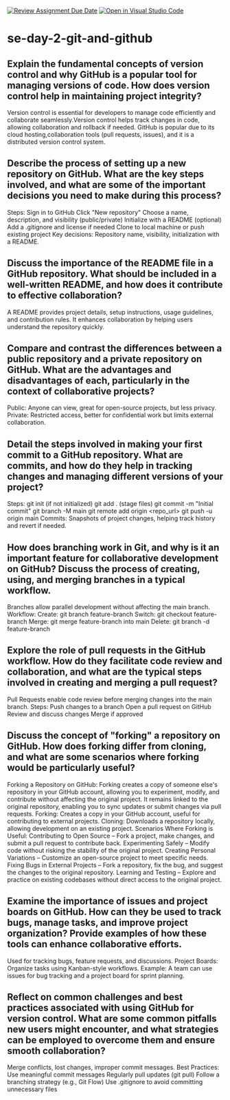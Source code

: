 [![Review Assignment Due Date](https://classroom.github.com/assets/deadline-readme-button-22041afd0340ce965d47ae6ef1cefeee28c7c493a6346c4f15d667ab976d596c.svg)](https://classroom.github.com/a/8wgCKhpZ)
[![Open in Visual Studio Code](https://classroom.github.com/assets/open-in-vscode-2e0aaae1b6195c2367325f4f02e2d04e9abb55f0b24a779b69b11b9e10269abc.svg)](https://classroom.github.com/online_ide?assignment_repo_id=18591729&assignment_repo_type=AssignmentRepo)
# se-day-2-git-and-github
## Explain the fundamental concepts of version control and why GitHub is a popular tool for managing versions of code. How does version control help in maintaining project integrity?
Version control is essential for developers to manage code efficiently and collaborate seamlessly.Version control helps track changes in code, allowing collaboration and rollback if needed. GitHub is popular due to its cloud hosting,collaboration tools (pull requests, issues), and it is a distributed version control system.

## Describe the process of setting up a new repository on GitHub. What are the key steps involved, and what are some of the important decisions you need to make during this process?
Steps: Sign in to GitHub Click "New repository" Choose a name, description, and visibility (public/private) Initialize with a README (optional) Add a .gitignore and license if needed Clone to local machine or push existing project Key decisions: Repository name, visibility, initialization with a README.

## Discuss the importance of the README file in a GitHub repository. What should be included in a well-written README, and how does it contribute to effective collaboration?
 A README provides project details, setup instructions, usage guidelines, and contribution rules. It enhances collaboration by helping users understand the repository quickly.
## Compare and contrast the differences between a public repository and a private repository on GitHub. What are the advantages and disadvantages of each, particularly in the context of collaborative projects?
 Public: Anyone can view, great for open-source projects, but less privacy. Private: Restricted access, better for confidential work but limits external collaboration.
## Detail the steps involved in making your first commit to a GitHub repository. What are commits, and how do they help in tracking changes and managing different versions of your project?
Steps: git init (if not initialized) git add . (stage files) git commit -m "Initial commit" git branch -M main git remote add origin <repo_url> git push -u origin main Commits: Snapshots of project changes, helping track history and revert if needed.


## How does branching work in Git, and why is it an important feature for collaborative development on GitHub? Discuss the process of creating, using, and merging branches in a typical workflow.
Branches allow parallel development without affecting the main branch. Workflow: Create: git branch feature-branch Switch: git checkout feature-branch Merge: git merge feature-branch into main Delete: git branch -d feature-branch

## Explore the role of pull requests in the GitHub workflow. How do they facilitate code review and collaboration, and what are the typical steps involved in creating and merging a pull request?
 Pull Requests enable code review before merging changes into the main branch. Steps: Push changes to a branch Open a pull request on GitHub Review and discuss changes Merge if approved
## Discuss the concept of "forking" a repository on GitHub. How does forking differ from cloning, and what are some scenarios where forking would be particularly useful?
Forking a Repository on GitHub: Forking creates a copy of someone else's repository in your GitHub account, allowing you to experiment, modify, and contribute without affecting the original project. It remains linked to the original repository, enabling you to sync updates or submit changes via pull requests.
Forking: Creates a copy in your GitHub account, useful for contributing to external projects. Cloning: Downloads a repository locally, allowing development on an existing project. Scenarios Where Forking is Useful: Contributing to Open Source – Fork a project, make changes, and submit a pull request to contribute back. Experimenting Safely – Modify code without risking the stability of the original project. Creating Personal Variations – Customize an open-source project to meet specific needs. Fixing Bugs in External Projects – Fork a repository, fix the bug, and suggest the changes to the original repository. Learning and Testing – Explore and practice on existing codebases without direct access to the original project.
## Examine the importance of issues and project boards on GitHub. How can they be used to track bugs, manage tasks, and improve project organization? Provide examples of how these tools can enhance collaborative efforts.
 Used for tracking bugs, feature requests, and discussions. Project Boards: Organize tasks using Kanban-style workflows. Example: A team can use issues for bug tracking and a project board for sprint planning.

## Reflect on common challenges and best practices associated with using GitHub for version control. What are some common pitfalls new users might encounter, and what strategies can be employed to overcome them and ensure smooth collaboration?
 Merge conflicts, lost changes, improper commit messages. Best Practices: Use meaningful commit messages Regularly pull updates (git pull) Follow a branching strategy (e.g., Git Flow) Use .gitignore to avoid committing unnecessary files
